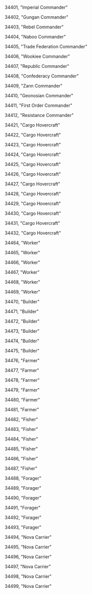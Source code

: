 ﻿34401, "Imperial Commander"

34402, "Gungan Commander"

34403, "Rebel Commander"

34404, "Naboo Commander"

34405, "Trade Federation Commander"

34406, "Wookiee Commander"

34407, "Republic Commander"

34408, "Confederacy Commander"

34409, "Zann Commander"

34410, "Geonosian Commander"

34411, "First Order Commander"

34412, "Resistance Commander"

34421, "Cargo Hovercraft"

34422, "Cargo Hovercraft"

34423, "Cargo Hovercraft"

34424, "Cargo Hovercraft"

34425, "Cargo Hovercraft"

34426, "Cargo Hovercraft"

34427, "Cargo Hovercraft"

34428, "Cargo Hovercraft"

34429, "Cargo Hovercraft"

34430, "Cargo Hovercraft"

34431, "Cargo Hovercraft"

34432, "Cargo Hovercraft"

34464, "Worker"

34465, "Worker"

34466, "Worker"

34467, "Worker"

34468, "Worker"

34469, "Worker"

34470, "Builder"

34471, "Builder"

34472, "Builder"

34473, "Builder"

34474, "Builder"

34475, "Builder"

34476, "Farmer"

34477, "Farmer"

34478, "Farmer"

34479, "Farmer"

34480, "Farmer"

34481, "Farmer"

34482, "Fisher"

34483, "Fisher"

34484, "Fisher"

34485, "Fisher"

34486, "Fisher"

34487, "Fisher"

34488, "Forager"

34489, "Forager"

34490, "Forager"

34491, "Forager"

34492, "Forager"

34493, "Forager"

34494, "Nova Carrier"

34495, "Nova Carrier"

34496, "Nova Carrier"

34497, "Nova Carrier"

34498, "Nova Carrier"

34499, "Nova Carrier"

